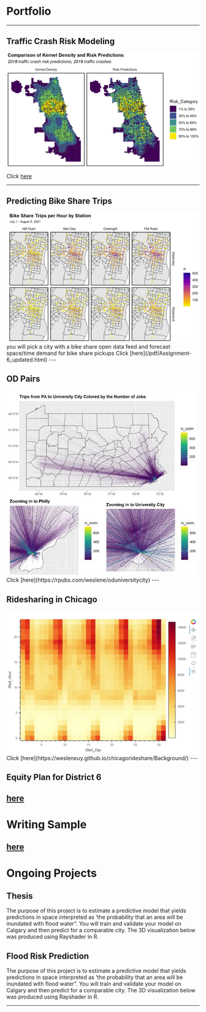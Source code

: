 # Portfolio

---

## Traffic Crash Risk Modeling
<img src="images/trafficcrash.jpg?raw=true"/>

Click [here](/pdf/Assignment-3-final.html)
 
---

## Predicting Bike Share Trips 
<img src="images/bikeshare.jpg?raw=true"/>
you will pick a city with a bike share open data feed and forecast space/time demand for bike share pickups
Click [here](/pdf/Assignment-6_updated.html)
---

## OD Pairs 
<img src="images/stplanr.jpg?raw=true"/>
Click [here](https://rpubs.com/weslene/oduniversitycity)
---

## Ridesharing in Chicago 
<img src="images/rideshare.jpg?raw=true"/>
Click [here](https://wesleneuy.github.io/chicagorideshare/Background/)
---

## Equity Plan for District 6 
[here](https://upenn.app.box.com/s/visk40didyr7tt4s5sioq10owt05dyy7)
---

# Writing Sample

[here](/pdf/Teachingcase.pdf)
---

# Ongoing Projects

## Thesis
The purpose of this project is to estimate a predictive model that yields predictions in space interpreted as ‘the probability that an area will be inundated with flood water”. You will train and validate your model on Calgary and then predict for a comparable city. The 3D visualization below was produced using Rayshader in R.

## Flood Risk Prediction
The purpose of this project is to estimate a predictive model that yields predictions in space interpreted as ‘the probability that an area will be inundated with flood water”. You will train and validate your model on Calgary and then predict for a comparable city. The 3D visualization below was produced using Rayshader in R.

---
